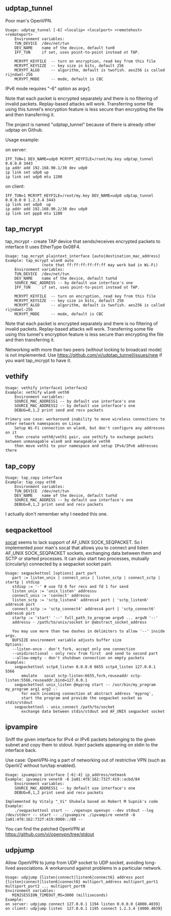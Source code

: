 udptap_tunnel
---

Poor man's OpenVPN.

```
Usage: udptap_tunnel [-6] <localip> <localport> <remotehost> <remoteport>
    Environment variables:
    TUN_DEVICE  /dev/net/tun
    DEV_NAME    name of the device, default tun0
    IFF_TUN     if set, uses point-to-point instead ot TAP.
    
    MCRYPT_KEYFILE  -- turn on encryption, read key from this file
    MCRYPT_KEYSIZE  -- key size in bits, default 256
    MCRYPT_ALGO     -- algorithm, default is twofish. aes256 is called rijndael-256
    MCRYPT_MODE     -- mode, default is CBC
```

IPv6 mode requires "-6" option as argv[1].


Note that each packet is encrypted separately and there is no filtering of invalid packets. Replay-based attacks will work.
Transferring some file using this tunnel's encryption feature is less secure than encrypting the file and then transferring it.

The project is named "udptap_tunnel" because of there is already other udptap on Github.

Usage example:

on server:

    IFF_TUN=1 DEV_NAME=udp0 MCRYPT_KEYFILE=/root/my.key udptap_tunnel 0.0.0.0 3443
    ip addr add 192.168.90.1/30 dev udp0
    ip link set udp0 up
    ip link set udp0 mtu 1280

on client:

    IFF_TUN=1 MCRYPT_KEYFILE=/root/my.key DEV_NAME=udp0 udptap_tunnel 0.0.0.0 0 1.2.3.4 3443
    ip link set udp0  up
    ip addr add 192.168.90.2/30 dev udp0
    ip link set ppp8 mtu 1280


tap_mcrypt
---

tap_mcrypt - create TAP device that sends/receives encrypted packets to interface
It uses EtherType 0x08F4.

```
Usage: tap_mcrypt plaintext_interface {auto|destination_mac_address}
Example: tap_mcrypt wlan0 auto
                (note that ff:ff:ff:ff:ff:ff may work bad in Wi-Fi)
    Environment variables:
    TUN_DEVICE  /dev/net/tun
    DEV_NAME    name of the device, default tun%d
    SOURCE_MAC_ADDRESS -- by default use interface's one
    IFF_TUN     if set, uses point-to-point instead ot TAP.
    
    MCRYPT_KEYFILE  -- turn on encryption, read key from this file
    MCRYPT_KEYSIZE  -- key size in bits, default 256
    MCRYPT_ALGO     -- algorithm, default is twofish. aes256 is called rijndael-256
    MCRYPT_MODE     -- mode, default is CBC
```


Note that each packet is encrypted separately and there is no filtering of invalid packets. Replay-based attacks will work.
Transferring some file using this tunnel's encryption feature is less secure than encrypting the file and then transferring it.

Networking with more than two peers (without locking to broadcast mode) is not implemented. 
Use https://github.com/vi/udptap_tunnel/issues/new if you want tap_mcrypt to have it.

vethify
---
```
Usage: vethify interface1 interface2
Example: vethify wlan0 veth0
    Environment variables:
    SOURCE_MAC_ADDRESS1 -- by default use interface's one
    SOURCE_MAC_ADDRESS2 -- by default use interface's one
    DEBUG=0,1,2 print send and recv packets
    
Primary use case: workaround inability to move wireless connections to other network namespaces on Linux
    Setup Wi-Fi connection on wlan0, but don't configure any addresses on it
    then create veth0/veth1 pair, use vethify to exchange packets between unmanagable wlan0 and manageable veth0
    then move veth1 to your namespace and setup IPv4/IPv6 addresses there
```

tap_copy
---
```
Usage: tap_copy interface
Example: tap_copy eth0
    Environment variables:
    TUN_DEVICE  /dev/net/tun
    DEV_NAME    name of the device, default tun%d
    SOURCE_MAC_ADDRESS -- by default use interface's one
    DEBUG=0,1,2 print send and recv packets
```

I actually don't remember why I needed this one.


seqpackettool
---

[socat][1] seems to lack support of AF_UNIX SOCK_SEQPACKET. So I implemented poor man's socat that allows you to connect and listen AF_UNIX SOCK_SEQPACKET sockets, exchanging data between them and SCTP or started processes. It can also start two processes, mutually (circularly) connected by a seqpacket socket pairt.

```
Usage: seqpackettool [options] part part
   part := listen_unix | connect_unix | listen_sctp | connect_sctp | startp | stdiop
   stdiop := '-' # use fd 0 for recv and fd 1 for send
   listen_unix := 'unix_listen' addressu
   connect_unix := 'connect' addressu
   listen_sctp := 'sctp_listen4' address4 port | 'sctp_listen6' address6 port
   connect_sctp := 'sctp_connect4' address4 port | 'sctp_connect6' address6 port
   startp := 'start' '--' full_path_to_program argv0 ... argvN '--'
   addressu - /path/to/unix/socket or @abstract_socket_address
   
   You may use more than two dashes in delimiters to allow '--' inside argv.
   BUFSIZE environment variable adjusts buffer size
Options:
   --listen-once - don't fork, accept only one connection
   --unidirectional - only recv from first  and send to second part
   --allow-empty - don't shutdown connection on empty packets
Examples:
    seqpackettool sctp4_listen 0.0.0.0 6655 sctp4_listen 127.0.0.1 5566
       emulate   socat sctp-listen:6655,fork,reuseaddr sctp-listen:5566,reuseaddr,bind=127.0.0.1
    seqpackettool unix_listen @myprog start -- /usr/bin/my_program my_program arg1 arg2 --
       for each incoming connection at abstract address 'myprog',
       start the program and provide the seqpacket socket as stdin/stdout
    seqpackettool - unix_connect /path/to/socket
       exchange data between stdin/stdout and AF_UNIX seqpacket socket
```
[1]:http://www.dest-unreach.org/socat/

ipvampire
---

Sniff the given interface for IPv4 or IPv6 packets belonging to the given subnet and copy them to stdout.
Inject packets appearing on stdin to the interface back.

Use case: OpenVPN-ing a part of networking out of restrictive VPN (such as OpenVZ without tun/tap enabled).

```
Usage: ipvampire interface {-6|-4} ip_address/netmask
Example: ipvampire venet0 -6 2a01:4f8:162:732f:419::acbd/84
    Environment variables:
    SOURCE_MAC_ADDRESS1 -- by default use interface's one
    DEBUG=0,1,2 print send and recv packets
    
Implemented by Vitaly "_Vi" Shukela based on Robert M Supnik's code
Example:
    ./seqpackettool start -- ./openvpn openvpn --dev stdout --log /dev/stderr -- start -- ./ipvampire ./ipvampire venet0 -6 2a01:4f8:162:732f:419:8000::/88 --
```

You can find the patched OpenVPN at https://github.com/vi/openvpn/tree/stdout


udpjump
---

Allow OpenVPN to jump from UDP socket to UDP socket, avoiding long-lived associations.
A workaround against problems in a particular network.

```
Usage: udpjump {listen|connect|listen6|connect6} address post {listen|connect|listen6|connect6} multiport_address multiport_port1 multiport_port2 ... multiport_portN
Environment variables:
   MINISESSION_TIMEOUT_MS=3000 (milliseconds)
Example:
on server: udpjump connect 127.0.0.1 1194 listen 0.0.0.0 {4000.4039}
on client: udpjump listen  127.0.0.1 1195 connect 1.2.3.4 {4000.4039}
```
